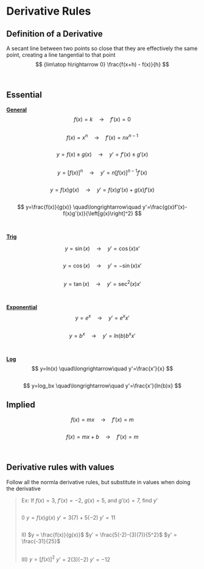 # Derivative Rules
## Definition of a Derivative
A secant line between two points so close that they are effectively the same point, creating a line tangential to that point
$$
{lim\atop h\rightarrow 0} \frac{f(x+h) - f(x)}{h}
$$

<pre>

</pre>
## Essential
<u>**General**</u>
$$
f(x)=k \quad\longrightarrow\quad f'(x)=0  
$$

<pre></pre>
$$
f(x)=x^n \quad\longrightarrow\quad f'(x)=nx^{n-1}
$$

<pre></pre>
$$
y=f(x)\pm g(x) \quad\longrightarrow\quad y'=f'(x)\pm g'(x) 
$$

<pre></pre>
$$
y=\left[f(x)\right]^n \quad\longrightarrow\quad y'=n\left[f(x)\right]^{n-1}f'(x) 
$$

<pre></pre>
$$
y=f(x)g(x) \quad\longrightarrow\quad y'=f(x)g'(x)+g(x)f'(x)
$$

<pre></pre>
$$
y=\frac{f(x)}{g(x)} \quad\longrightarrow\quad y'=\frac{g(x)f'(x)-f(x)g'(x)}{\left[g(x)\right]^2}  
$$


<pre>

</pre>
<u>**Trig**</u>

$$
y=\sin(x) \quad\longrightarrow\quad y'=\cos(x)x'
$$

<pre></pre>
$$
y=\cos(x) \quad\longrightarrow\quad y'=-\sin(x)x'
$$

<pre></pre>
$$
y=\tan(x) \quad\longrightarrow\quad y'=\sec^2(x)x' 
$$

<pre>

</pre>
<u>**Exponential**</u>
$$
y=e^x \quad\longrightarrow\quad y'=e^xx'  
$$

<pre></pre>
$$
y=b^x \quad\longrightarrow\quad y'=ln(b)b^xx'  
$$


<pre>

</pre>
<u>**Log**</u>
$$
y=ln(x) \quad\longrightarrow\quad y'=\frac{x'}{x}  
$$

<pre></pre>
$$
y=log_bx \quad\longrightarrow\quad y'=\frac{x'}{ln(b)x}  
$$

## Implied
$$
f(x)=mx \quad\longrightarrow\quad f'(x)=m  
$$

<pre></pre>
$$
f(x)=mx+b \quad\longrightarrow\quad f'(x)=m 
$$
<pre>

</pre>
## Derivative rules with values
Follow all the normla derivative rules, but substitute in values when doing the derivative

>Ex: If $f(x) = 3$, $f'(x) = -2$, $g(x) = 5$, and $g'(x) = 7$, find $y'$
><pre></pre>
>I) $y = f(x)g(x)$
>$y' = 3(7) + 5(-2)$
>$y' = 11$
><pre></pre>
>II) $y = \frac{f(x)}{g(x)}$
>$y' = \frac{5(-2)-(3)(7)}{5^2}$
>$y' = \frac{-31}{25}$
><pre></pre>
>III) $y =[f(x)]^2$
>$y' = 2(3)(-2)$
>$y' = -12$